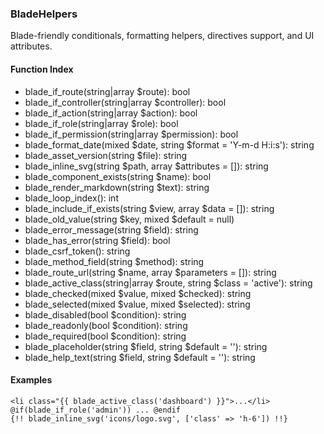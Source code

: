 ### BladeHelpers

Blade-friendly conditionals, formatting helpers, directives support, and UI attributes.

#### Function Index

- blade_if_route(string|array $route): bool
- blade_if_controller(string|array $controller): bool
- blade_if_action(string|array $action): bool
- blade_if_role(string|array $role): bool
- blade_if_permission(string|array $permission): bool
- blade_format_date(mixed $date, string $format = 'Y-m-d H:i:s'): string
- blade_asset_version(string $file): string
- blade_inline_svg(string $path, array $attributes = []): string
- blade_component_exists(string $name): bool
- blade_render_markdown(string $text): string
- blade_loop_index(): int
- blade_include_if_exists(string $view, array $data = []): string
- blade_old_value(string $key, mixed $default = null)
- blade_error_message(string $field): string
- blade_has_error(string $field): bool
- blade_csrf_token(): string
- blade_method_field(string $method): string
- blade_route_url(string $name, array $parameters = []): string
- blade_active_class(string|array $route, string $class = 'active'): string
- blade_checked(mixed $value, mixed $checked): string
- blade_selected(mixed $value, mixed $selected): string
- blade_disabled(bool $condition): string
- blade_readonly(bool $condition): string
- blade_required(bool $condition): string
- blade_placeholder(string $field, string $default = ''): string
- blade_help_text(string $field, string $default = ''): string

#### Examples

```blade
<li class="{{ blade_active_class('dashboard') }}">...</li>
@if(blade_if_role('admin')) ... @endif
{!! blade_inline_svg('icons/logo.svg', ['class' => 'h-6']) !!}
```


